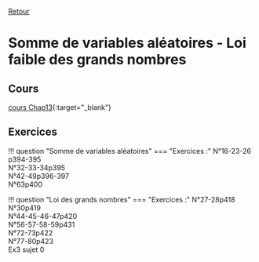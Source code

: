 [Retour](../../Chap.md)
# Somme de variables aléatoires - Loi faible des grands nombres

    
## Cours 
[cours Chap13](./Cours-Chap13.pdf){:target="_blank"}  

## Exercices
!!! question "Somme de variables aléatoires"
    === "Exercices :" 
         N°16-23-26 p394-395  
         N°32-33-34p395  
         N°42-49p396-397  
         N°63p400  
         
!!! question "Loi des grands nombres"
    === "Exercices :" 
         N°27-28p418  
         N°30p419  
         N°44-45-46-47p420  
         N°56-57-58-59p431  
         N°72-73p422  
         N°77-80p423  
         Ex3 sujet 0  
         
         
         

